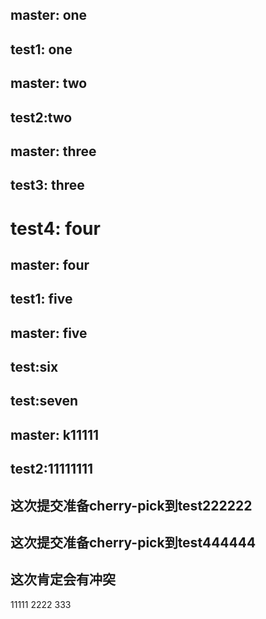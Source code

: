## master: one
## test1: one
## master: two
## test2:two
## master: three
## test3: three
# test4: four
## master: four
## test1: five

## master: five
## test:six
## test:seven
## master: k11111
## test2:11111111

## 这次提交准备cherry-pick到test222222

## 这次提交准备cherry-pick到test444444
## 这次肯定会有冲突
11111
2222
333